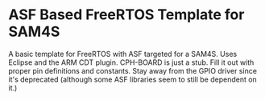 ASF Based FreeRTOS Template for SAM4S
=====================================
A basic template for FreeRTOS with ASF targeted for a SAM4S.
Uses Eclipse and the ARM CDT plugin.
CPH-BOARD is just a stub. Fill it out with proper pin definitions and constants.
Stay away from the GPIO driver since it's deprecated (although some ASF libraries seem to still be dependent on it.)
